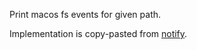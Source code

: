 Print macos fs events for given path.

Implementation is copy-pasted from [notify](https://github.com/notify-rs/notify).
